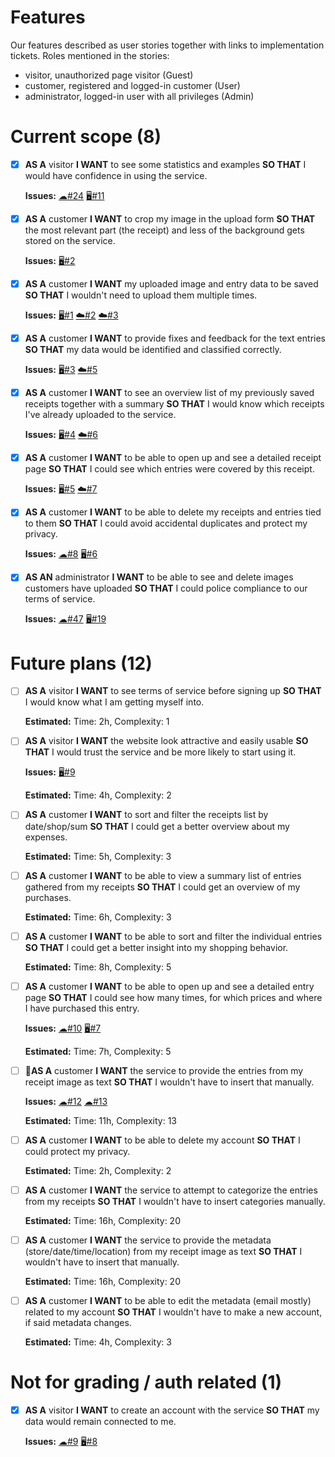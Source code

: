 # Features

Our features described as user stories together with links to implementation tickets. Roles mentioned in the stories:

- visitor, unauthorized page visitor (Guest)
- customer, registered and logged-in customer (User)
- administrator, logged-in user with all privileges (Admin)

# Current scope (8)

- [X] **AS A** visitor
  **I WANT** to see some statistics and examples
  **SO THAT** I would have confidence in using the service.

  **Issues:**
  [☁#24](https://gitlab.cs.ttu.ee/jakutt/team-02-spacevolcanoes-backend/-/issues/24)
  [🖥#11](https://gitlab.cs.ttu.ee/jakutt/team-02-spacevolcanoes-frontend/-/issues/11)

- [X] **AS A** customer
  **I WANT** to crop my image in the upload form
  **SO THAT** the most relevant part (the receipt) and less of the background gets stored on the service.

  **Issues:**
  [🖥#2](https://gitlab.cs.ttu.ee/jakutt/team-02-spacevolcanoes-frontend/-/issues/2)

- [X] **AS A** customer
  **I WANT** my uploaded image and entry data to be saved
  **SO THAT** I wouldn't need to upload them multiple times.

  **Issues:**
  [🖥#1](https://gitlab.cs.ttu.ee/jakutt/team-02-spacevolcanoes-frontend/-/issues/1)
  [☁#2](https://gitlab.cs.ttu.ee/jakutt/team-02-spacevolcanoes-backend/-/issues/2)
  [☁#3](https://gitlab.cs.ttu.ee/jakutt/team-02-spacevolcanoes-backend/-/issues/3)

- [X] **AS A** customer
  **I WANT** to provide fixes and feedback for the text entries
  **SO THAT** my data would be identified and classified correctly.

  **Issues:**
  [🖥#3](https://gitlab.cs.ttu.ee/jakutt/team-02-spacevolcanoes-frontend/-/issues/3)
  [☁#5](https://gitlab.cs.ttu.ee/jakutt/team-02-spacevolcanoes-backend/-/issues/5)

- [X] **AS A** customer
  **I WANT** to see an overview list of my previously saved receipts together with a summary
  **SO THAT** I would know which receipts I've already uploaded to the service.

  **Issues:**
  [🖥#4](https://gitlab.cs.ttu.ee/jakutt/team-02-spacevolcanoes-frontend/-/issues/4)
  [☁#6](https://gitlab.cs.ttu.ee/jakutt/team-02-spacevolcanoes-backend/-/issues/6)

- [X] **AS A** customer
  **I WANT** to be able to open up and see a detailed receipt page
  **SO THAT** I could see which entries were covered by this receipt.

  **Issues:**
  [🖥#5](https://gitlab.cs.ttu.ee/jakutt/team-02-spacevolcanoes-frontend/-/issues/5)
  [☁#7](https://gitlab.cs.ttu.ee/jakutt/team-02-spacevolcanoes-backend/-/issues/7)

- [X] **AS A** customer
  **I WANT** to be able to delete my receipts and entries tied to them
  **SO THAT** I could avoid accidental duplicates and protect my privacy.

  **Issues:**
  [☁#8](https://gitlab.cs.ttu.ee/jakutt/team-02-spacevolcanoes-backend/-/issues/8)
  [🖥#6](https://gitlab.cs.ttu.ee/jakutt/team-02-spacevolcanoes-frontend/-/issues/6)

- [X] **AS AN** administrator
  **I WANT** to be able to see and delete images customers have uploaded
  **SO THAT** I could police compliance to our terms of service.

  **Issues:**
  [☁#47](https://gitlab.cs.ttu.ee/jakutt/team-02-spacevolcanoes-backend/-/issues/47)
  [🖥#19](https://gitlab.cs.ttu.ee/jakutt/team-02-spacevolcanoes-frontend/-/issues/19)

# Future plans (12)

- [ ] **AS A** visitor
  **I WANT** to see terms of service before signing up
  **SO THAT** I would know what I am getting myself into.

  **Estimated:**
  Time: 2h,
  Complexity: 1

- [ ] **AS A** visitor
  **I WANT** the website look attractive and easily usable
  **SO THAT** I would trust the service and be more likely to start using it.

  **Issues:**
  [🖥#9](https://gitlab.cs.ttu.ee/jakutt/team-02-spacevolcanoes-frontend/-/issues/9)

  **Estimated:**
  Time: 4h,
  Complexity: 2

- [ ] ️**AS A** customer
  **I WANT** to sort and filter the receipts list by date/shop/sum
  **SO THAT** I could get a better overview about my expenses.

  **Estimated:**
  Time: 5h,
  Complexity: 3

- [ ] ️**AS A** customer
  **I WANT** to be able to view a summary list of entries gathered from my receipts
  **SO THAT** I could get an overview of my purchases.

  **Estimated:**
  Time: 6h,
  Complexity: 3

- [ ] **AS A** customer
  **I WANT** to be able to sort and filter the individual entries
  **SO THAT** I could get a better insight into my shopping behavior.

  **Estimated:**
  Time: 8h,
  Complexity: 5

- [ ] **AS A** customer
  **I WANT** to be able to open up and see a detailed entry page
  **SO THAT** I could see how many times, for which prices and where I have purchased this entry.

  **Issues:**
  [☁#10](https://gitlab.cs.ttu.ee/jakutt/team-02-spacevolcanoes-backend/-/issues/10)
  [🖥#7](https://gitlab.cs.ttu.ee/jakutt/team-02-spacevolcanoes-frontend/-/issues/7)

  **Estimated:**
  Time: 7h,
  Complexity: 5

- [ ] 🎁**AS A** customer
  **I WANT** the service to provide the entries from my receipt image as text
  **SO THAT** I wouldn't have to insert that manually.

  **Issues:**
  [☁#12](https://gitlab.cs.ttu.ee/jakutt/team-02-spacevolcanoes-backend/-/issues/12)
  [☁#13](https://gitlab.cs.ttu.ee/jakutt/team-02-spacevolcanoes-backend/-/issues/13)

  **Estimated:**
  Time: 11h,
  Complexity: 13

- [ ] **AS A** customer
  **I WANT** to be able to delete my account
  **SO THAT** I could protect my privacy.

  **Estimated:**
  Time: 2h,
  Complexity: 2

- [ ] **AS A** customer
  **I WANT** the service to attempt to categorize the entries from my receipts
  **SO THAT** I wouldn't have to insert categories manually.

  **Estimated:**
  Time: 16h,
  Complexity: 20

- [ ] **AS A** customer
  **I WANT** the service to provide the metadata (store/date/time/location) from my receipt image as text
  **SO THAT** I wouldn't have to insert that manually.

  **Estimated:**
  Time: 16h,
  Complexity: 20

- [ ] **AS A** customer
  **I WANT** to be able to edit the metadata (email mostly) related to my account
  **SO THAT** I wouldn't have to make a new account, if said metadata changes.

  **Estimated:**
  Time: 4h,
  Complexity: 3

# Not for grading / auth related (1)

- [X] **AS A** visitor
  **I WANT** to create an account with the service
  **SO THAT** my data would remain connected to me.

  **Issues:**
  [☁#9](https://gitlab.cs.ttu.ee/jakutt/team-02-spacevolcanoes-backend/-/issues/9)
  [🖥#8](https://gitlab.cs.ttu.ee/jakutt/team-02-spacevolcanoes-frontend/-/issues/8)

